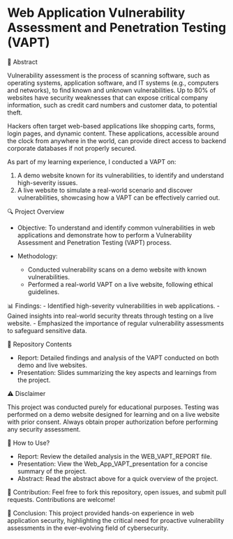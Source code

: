 # Web Application Vulnerability Assessment and Penetration Testing (VAPT)
📜 Abstract

Vulnerability assessment is the process of scanning software, such as operating systems, application software, and IT systems (e.g., computers and networks), to find known and unknown vulnerabilities. Up to 80% of websites have security weaknesses that can expose critical company information, such as credit card numbers and customer data, to potential theft.

Hackers often target web-based applications like shopping carts, forms, login pages, and dynamic content. These applications, accessible around the clock from anywhere in the world, can provide direct access to backend corporate databases if not properly secured.

As part of my learning experience, I conducted a VAPT on:

   1) A demo website known for its vulnerabilities, to identify and understand high-severity issues.
   2) A live website to simulate a real-world scenario and discover vulnerabilities, showcasing how a VAPT can be effectively carried out.

🔍 Project Overview

   - Objective:
      To understand and identify common vulnerabilities in web applications and demonstrate how to perform a Vulnerability Assessment and Penetration Testing (VAPT) process.
   
   - Methodology:
       - Conducted vulnerability scans on a demo website with known vulnerabilities.
       - Performed a real-world VAPT on a live website, following ethical guidelines.

 📊 Findings:
      - Identified high-severity vulnerabilities in web applications.
      - Gained insights into real-world security threats through testing on a live website.
      - Emphasized the importance of regular vulnerability assessments to safeguard sensitive data.

 📂 Repository Contents

   - Report: Detailed findings and analysis of the VAPT conducted on both demo and live websites.
   - Presentation: Slides summarizing the key aspects and learnings from the project.

 ⚠️ Disclaimer

  This project was conducted purely for educational purposes. Testing was performed on a demo website designed for learning and on a live website with prior consent. Always obtain proper authorization before performing   any security assessment.     
    
  📂 How to Use?

   - Report: Review the detailed analysis in the WEB_VAPT_REPORT file.
   - Presentation: View the Web_App_VAPT_presentation for a concise summary of the project.
   - Abstract: Read the abstract above for a quick overview of the project.

  🤝 Contribution:
  Feel free to fork this repository, open issues, and submit pull requests. Contributions are welcome!

 📝 Conclusion:
  This project provided hands-on experience in web application security, highlighting the critical need for proactive vulnerability assessments in the ever-evolving field of cybersecurity.   
    
